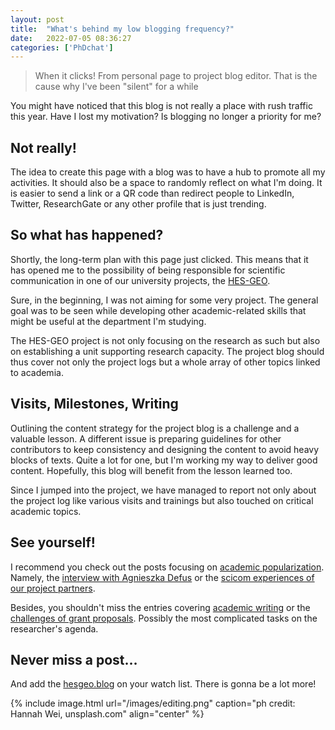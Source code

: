 ```yaml
---
layout: post
title:  "What's behind my low blogging frequency?"
date:   2022-07-05 08:36:27
categories: ['PhDchat']
---
```

> When it clicks! From personal page to project blog editor. That is the cause why I've been "silent" for a while

You might have noticed that this blog is not really a place with rush traffic this year. Have I lost my motivation? Is blogging no longer a priority for me?

## Not really!

The idea to create this page with a blog was to have a hub to promote all my activities. It should also be a space to randomly reflect on what I'm doing. It is easier to send a link or a QR code than redirect people to LinkedIn, Twitter, ResearchGate or any other profile that is just trending. 

## So what has happened?

Shortly, the long-term plan with this page just clicked. This means that it has opened me to the possibility of being responsible for scientific communication in one of our university projects, the [HES-GEO](https://hesgeo.blog/).

Sure, in the beginning, I was not aiming for some very project. The general goal was to be seen while developing other academic-related skills that might be useful at the department I'm studying.

The HES-GEO project is not only focusing on the research as such but also on establishing a unit supporting research capacity. The project blog should thus cover not only the project logs but a whole array of other topics linked to academia. 

## Visits, Milestones, Writing

Outlining the content strategy for the project blog is a challenge and a valuable lesson. A different issue is preparing guidelines for other contributors to keep consistency and designing the content to avoid heavy blocks of texts. Quite a lot for one, but I'm working my way to deliver good content. Hopefully, this blog will benefit from the lesson learned too.

Since I jumped into the project, we have managed to report not only about the project log like various visits and trainings but also touched on critical academic topics.

## See yourself!

I recommend you check out the posts focusing on [academic popularization](https://hesgeo.blog/category/popularization/). Namely, the [interview with Agnieszka Defus](https://hesgeo.blog/2022/01/26/not-only-for-insiders-popularization-and-academia/) or the [scicom experiences of our project partners](https://hesgeo.blog/2022/06/03/story-of-eureka-the-importance-of-scientific-communication/). 

Besides, you shouldn't miss the entries covering [academic writing](https://hesgeo.blog/2022/06/23/publish-or-perish-training-in-leuven/) or the [challenges of grant proposals](https://hesgeo.blog/2022/04/27/grant-writing-experiences/). Possibly the most complicated tasks on the researcher's agenda. 

## Never miss a post…

And add the [hesgeo.blog](https://hesgeo.blog/) on your watch list. There is gonna be a lot more!

{% include image.html url="/images/editing.png" caption="ph credit: Hannah Wei, unsplash.com" align="center" %}